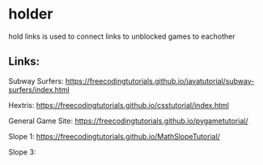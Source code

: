 # holder
hold links
is used to connect links to unblocked games to eachother

## Links:

Subway Surfers: https://freecodingtutorials.github.io/javatutorial/subway-surfers/index.html

Hextris: https://freecodingtutorials.github.io/csstutorial/index.html

General Game Site: https://freecodingtutorials.github.io/pygametutorial/

Slope 1: https://freecodingtutorials.github.io/MathSlopeTutorial/

Slope 3:
